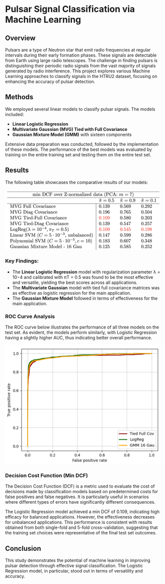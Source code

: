 # Pulsar Signal Classification via Machine Learning

## Overview
Pulsars are a type of Neutron star that emit radio frequencies at regular intervals during their early formation phases. These signals are detectable from Earth using large radio telescopes. The challenge in finding pulsars is distinguishing their periodic radio signals from the vast majority of signals generated by radio interference. This project explores various Machine Learning approaches to classify signals in the HTRU2 dataset, focusing on enhancing the accuracy of pulsar detection.

## Methods
We employed several linear models to classify pulsar signals. The models included:
- **Linear Logistic Regression**
- **Multivariate Gaussian (MVG) Tied with Full Covariance**
- **Gaussian Mixture Model (GMM)** with sixteen components

Extensive data preparation was conducted, followed by the implementation of these models. The performance of the best models was evaluated by training on the entire training set and testing them on the entire test set.

## Results
The following table showcases the comparative results of our models:

![Results Table](table_results.png)

### Key Findings:
- The **Linear Logistic Regression** model with regularization parameter λ = 10−4 and calibrated with πT = 0.5 was found to be the most effective and versatile, yielding the best scores across all applications.
- The **Multivariate Gaussian** model with tied full covariance matrices was as effective as logistic regression for the main application.
- The **Gaussian Mixture Model** followed in terms of effectiveness for the main application.

### ROC Curve Analysis
The ROC curve below illustrates the performance of all three models on the test set. As evident, the models perform similarly, with Logistic Regression having a slightly higher AUC, thus indicating better overall performance.

![ROC Curve](ROC_curve.png)

### Decision Cost Function (Min DCF)
The Decision Cost Function (DCF) is a metric used to evaluate the cost of decisions made by classification models based on predetermined costs for false positives and false negatives. It is particularly useful in scenarios where different types of errors have significantly different consequences.

The Logistic Regression model achieved a min DCF of 0.109, indicating high efficacy for balanced applications. However, the effectiveness decreases for unbalanced applications. This performance is consistent with results obtained from both single-fold and 5-fold cross-validation, suggesting that the training set choices were representative of the final test set outcomes.

## Conclusion
This study demonstrates the potential of machine learning in improving pulsar detection through effective signal classification. The Logistic Regression model, in particular, stood out in terms of versatility and accuracy.
